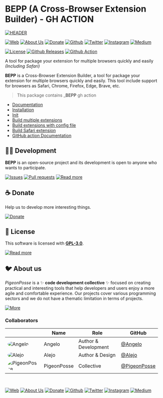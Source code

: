 <!-- PIGEONPOSSE START MARK -->
<!--
██████╗ ██╗ ██████╗ ███████╗ ██████╗ ███╗   ██╗
██╔══██╗██║██╔════╝ ██╔════╝██╔═══██╗████╗  ██║
██████╔╝██║██║  ███╗█████╗  ██║   ██║██╔██╗ ██║
██╔═══╝ ██║██║   ██║██╔══╝  ██║   ██║██║╚██╗██║
██║     ██║╚██████╔╝███████╗╚██████╔╝██║ ╚████║
╚═╝     ╚═╝ ╚═════╝ ╚══════╝ ╚═════╝ ╚═╝  ╚═══╝
                                               
██████╗  ██████╗ ███████╗███████╗███████╗      
██╔══██╗██╔═══██╗██╔════╝██╔════╝██╔════╝      
██████╔╝██║   ██║███████╗███████╗█████╗        
██╔═══╝ ██║   ██║╚════██║╚════██║██╔══╝        
██║     ╚██████╔╝███████║███████║███████╗      
╚═╝      ╚═════╝ ╚══════╝╚══════╝╚══════╝      
                                               
                                               
                                               
█████╗█████╗█████╗█████╗█████╗█████╗█████╗     
╚════╝╚════╝╚════╝╚════╝╚════╝╚════╝╚════╝     
                                               
                                               
                                               
██████╗ ███████╗██████╗ ██████╗                
██╔══██╗██╔════╝██╔══██╗██╔══██╗               
██████╔╝█████╗  ██████╔╝██████╔╝               
██╔══██╗██╔══╝  ██╔═══╝ ██╔═══╝                
██████╔╝███████╗██║     ██║                    
╚═════╝ ╚══════╝╚═╝     ╚═╝                    
                                                                   
                                                
REPOSITORY: https://github.com/pigeonposse/bepp
AUTHORS: 
	- Angelo (https://github.com/angelespejo)

DEVELOPED BY Angelo 🐦🌈

-->
<!-- PIGEONPOSSE END MARK -->

# BEPP (A Cross-Browser Extension Builder) - GH ACTION

<!-- PIGEONPOSSE START HEADER -->

[![HEADER](https:/github.com/pigeonposse/bepp/raw/main/docs/public/banner.png)](https://bepp.pigeonposse.com/)

[![Web](https://img.shields.io/badge/Web-grey?style=for-the-badge&logoColor=white)](https://pigeonposse.com)
[![About Us](https://img.shields.io/badge/About%20Us-grey?style=for-the-badge&logoColor=white)](https://pigeonposse.com?popup=about)
[![Donate](https://img.shields.io/badge/Donate-pink?style=for-the-badge&logoColor=white)](https://pigeonposse.com/?popup=donate)
[![Github](https://img.shields.io/badge/Github-black?style=for-the-badge&logo=github&logoColor=white)](https://github.com/pigeonposse)
[![Twitter](https://img.shields.io/badge/Twitter-black?style=for-the-badge&logo=twitter&logoColor=white)](https://twitter.com/pigeonposse_)
[![Instagram](https://img.shields.io/badge/Instagram-black?style=for-the-badge&logo=instagram&logoColor=white)](https://www.instagram.com/pigeon.posse/)
[![Medium](https://img.shields.io/badge/Medium-black?style=for-the-badge&logo=medium&logoColor=white)](https://medium.com/@pigeonposse)

[![License](https://img.shields.io/github/license/pigeonposse/bepp?color=green&style=for-the-badge&logoColor=white)](/LICENSE)
[![Github Releases](https://img.shields.io/github/package-json/v/pigeonposse/bepp?color=blue&style=for-the-badge&logoColor=white)](https://www.npmjs.com/package/@bepp/bepp)
[![Github Action](https://img.shields.io/github/package-json/v/pigeonposse/bepp?color=blue&style=for-the-badge&logoColor=white)](https://github.com/marketplace/actions/bepp-a-cross-browser-extension-builder)

A tool for package your extension for multiple browsers quickly and easily _(Including Safari)_

**BEPP** is a Cross-Browser Extension Builder, a tool for package your extension for multiple browsers quickly and easily.
This tool include support for browsers as Safari, Chrome, Firefox, Edge, Brave, etc.
<!-- PIGEONPOSSE END HEADER -->

> This package contains _**BEPP** gh action

<!-- PIGEONPOSSE START INDEX -->

- [Documentation](https://bepp.pigeonposse.com/)
- [Installation](https:/bepp.pigeonposse.com/guide/getting-started#installation)
- [Init](https:/bepp.pigeonposse.com/guide/init)
- [Build multiple extensions](https:/bepp.pigeonposse.com/guide/build)
- [Build extensions with config file](https:/bepp.pigeonposse.com/guide/build/config-file)
- [Build Safari extension](https:/bepp.pigeonposse.com/guide/build/safari)
- [GitHub action Documentation]( https:/bepp.pigeonposse.com/guide/gh-action )

<!-- PIGEONPOSSE END INDEX -->

<!-- PIGEONPOSSE START ORG -->
## 👨‍💻 Development

**BEPP** is an open-source project and its development is open to anyone who wants to participate.

[![Issues](https://img.shields.io/badge/Issues-grey?style=for-the-badge)](https:/github.com/pigeonposse/bepp/issues)
[![Pull requests](https://img.shields.io/badge/Pulls-grey?style=for-the-badge)](https:/github.com/pigeonposse/bepp/pulls)
[![Read more](https://img.shields.io/badge/Read%20more-grey?style=flat-square)](https://bepp.pigeonposse.com/)

## ☕ Donate

Help us to develop more interesting things.

[![Donate](https://img.shields.io/badge/Donate-grey?style=flat-square)](https://pigeonposse.com/?popup=donate)

## 📜 License

This software is licensed with **[GPL-3.0](/LICENSE)**.

[![Read more](https://img.shields.io/badge/Read-more-grey?style=flat-square)](/LICENSE)

## 🐦 About us

*PigeonPosse* is a ✨ **code development collective** ✨ focused on creating practical and interesting tools that help developers and users enjoy a more agile and comfortable experience. Our projects cover various programming sectors and we do not have a thematic limitation in terms of projects.

[![More](https://img.shields.io/badge/Read-more-grey?style=flat-square)](https://github.com/pigeonposse)

### Collaborators

|                                                                                    | Name        | Role         | GitHub                                         |
| ---------------------------------------------------------------------------------- | ----------- | ------------ | ---------------------------------------------- |
| <img src="https://github.com/angelespejo.png?size=72" alt="Angelo" style="border-radius:100%"/> | Angelo |   Author & Development   | [@Angelo](https://github.com/angelespejo) |
| <img src="https://github.com/alejomalia.png?size=72" alt="Alejo" style="border-radius:100%"/> | Alejo |   Author & Design   | [@Alejo](https://github.com/alejomalia) |
| <img src="https://github.com/PigeonPosse.png?size=72" alt="PigeonPosse" style="border-radius:100%"/> | PigeonPosse | Collective | [@PigeonPosse](https://github.com/PigeonPosse) |

<br>
<p align="center">

[![Web](https://img.shields.io/badge/Web-grey?style=for-the-badge&logoColor=white)](https://pigeonposse.com)
[![About Us](https://img.shields.io/badge/About%20Us-grey?style=for-the-badge&logoColor=white)](https://pigeonposse.com?popup=about)
[![Donate](https://img.shields.io/badge/Donate-pink?style=for-the-badge&logoColor=white)](https://pigeonposse.com/?popup=donate)
[![Github](https://img.shields.io/badge/Github-black?style=for-the-badge&logo=github&logoColor=white)](https://github.com/pigeonposse)
[![Twitter](https://img.shields.io/badge/Twitter-black?style=for-the-badge&logo=twitter&logoColor=white)](https://twitter.com/pigeonposse_)
[![Instagram](https://img.shields.io/badge/Instagram-black?style=for-the-badge&logo=instagram&logoColor=white)](https://www.instagram.com/pigeon.posse/)
[![Medium](https://img.shields.io/badge/Medium-black?style=for-the-badge&logo=medium&logoColor=white)](https://medium.com/@pigeonposse)

</p>
<!-- PIGEONPOSSE END ORG -->
